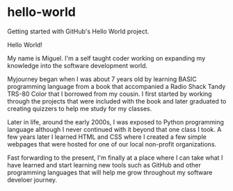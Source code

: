 # hello-world
Getting started with GitHub's Hello World project.

Hello World!

My name is Miguel.  I'm a self taught coder working on expanding my knowledge into the software development world. 

Myjourney began when I was about 7 years old by learning BASIC programming language from a book that accompanied a Radio Shack Tandy TRS-80 Color that I borrowed from my cousin.  I first started by working through the projects that were included with the book and later graduated to creating quizzers to help me study for my classes.

Later in life, around the early 2000s, I was exposed to Python programming language although I never continued with it beyond that one class I took.  A few years later I learned HTML and CSS where I created a few simple webpages that were hosted for one of our local non-profit organizations.

Fast forwarding to the present, I'm finally at a place where I can take what I have learned and start learning new tools such as GitHub and other programming languages that will help me grow throughout my software develoer journey.
